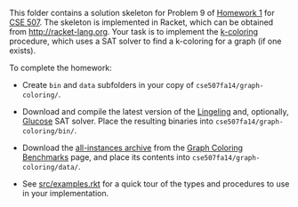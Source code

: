 This folder contains a solution skeleton for Problem 9 of [Homework
1](http://courses.cs.washington.edu/courses/cse507/14au/hws/hw1.pdf) for [CSE 507](http://courses.cs.washington.edu/courses/cse507/14au/index.html). The skeleton is implemented in Racket,
which can be obtained from http://racket-lang.org.  Your task is to implement 
 the [k-coloring](src/k-coloring.rkt) procedure, which uses a SAT solver to 
find a k-coloring for a graph (if one exists).

To complete the homework:

* Create `bin` and `data` subfolders in your copy of `cse507fa14/graph-coloring/`.

* Download and compile
the latest version of the
[Lingeling](http://fmv.jku.at/lingeling/) and, optionally,
[Glucose](http://www.labri.fr/perso/lsimon/glucose/) SAT solver.  Place the resulting 
binaries into `cse507fa14/graph-coloring/bin/`.

* Download the [all-instances archive](https://sites.google.com/site/graphcoloring/files/all-instaces.tar.gz) from the [Graph Coloring Benchmarks](https://sites.google.com/site/graphcoloring/) page, and place its contents into `cse507fa14/graph-coloring/data/`.

* See [src/examples.rkt](src/examples.rkt) for a quick tour of the types and procedures to use in your implementation.
